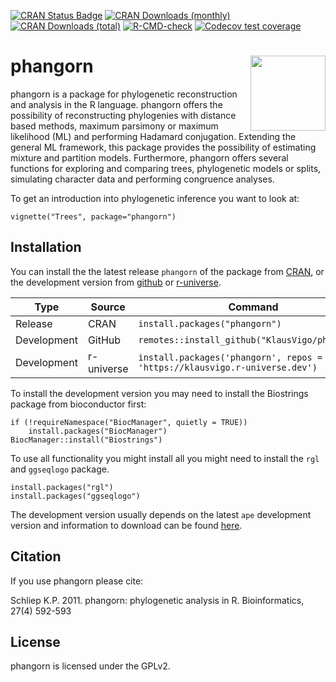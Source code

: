 
<!-- README.md is generated from README.Rmd. Please edit that file -->
<!-- badges: start -->

[![CRAN Status
Badge](https://www.r-pkg.org/badges/version/phangorn)](https://cran.r-project.org/package=phangorn)
[![CRAN Downloads
(monthly)](https://cranlogs.r-pkg.org/badges/phangorn)](https://cran.r-project.org/package=phangorn)
[![CRAN Downloads
(total)](https://cranlogs.r-pkg.org/badges/grand-total/phangorn)](https://cran.r-project.org/package=phangorn)
[![R-CMD-check](https://github.com/KlausVigo/phangorn/actions/workflows/R-CMD-check.yaml/badge.svg)](https://github.com/KlausVigo/phangorn/actions/workflows/R-CMD-check.yaml)
[![Codecov test
coverage](https://codecov.io/gh/KlausVigo/phangorn/branch/main/graph/badge.svg)](https://app.codecov.io/github/KlausVigo/phangorn?branch=main)
<!-- badges: end -->

# phangorn <img src='man/figures/logo.png' align="right" width="120" />

phangorn is a package for phylogenetic reconstruction and analysis in
the R language. phangorn offers the possibility of reconstructing
phylogenies with distance based methods, maximum parsimony or maximum
likelihood (ML) and performing Hadamard conjugation. Extending the
general ML framework, this package provides the possibility of
estimating mixture and partition models. Furthermore, phangorn offers
several functions for exploring and comparing trees, phylogenetic models
or splits, simulating character data and performing congruence analyses.

To get an introduction into phylogenetic inference you want to look at:

    vignette("Trees", package="phangorn")

## Installation

You can install the the latest release `phangorn` of the package from
[CRAN](https://CRAN.R-project.org/package=phangorn), or the development
version from [github](https://github.com/KlausVigo/phangorn) or
[r-universe](https://klausvigo.r-universe.dev/phangorn).

| Type | Source | Command |
|----|----|----|
| Release | CRAN | `install.packages("phangorn")` |
| Development | GitHub | `remotes::install_github("KlausVigo/phangorn")` |
| Development | r-universe | `install.packages('phangorn', repos = 'https://klausvigo.r-universe.dev')` |

To install the development version you may need to install the
Biostrings package from bioconductor first:

    if (!requireNamespace("BiocManager", quietly = TRUE))
        install.packages("BiocManager")
    BiocManager::install("Biostrings")

To use all functionality you might install all you might need to install
the `rgl` and `ggseqlogo` package.

    install.packages("rgl")
    install.packages("ggseqlogo")

The development version usually depends on the latest `ape` development
version and information to download can be found
[here](https://emmanuelparadis.github.io/ape_installation.html).

## Citation

If you use phangorn please cite:

Schliep K.P. 2011. phangorn: phylogenetic analysis in R. Bioinformatics,
27(4) 592-593

## License

phangorn is licensed under the GPLv2.
